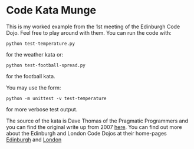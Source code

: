 # Code Kata Munge
This is my worked example from the 1st meeting of the Edinburgh Code Dojo. Feel free to play around with them. You can run the code with:

    python test-temperature.py

for the weather kata or:

    python test-football-spread.py

for the football kata.

You may use the form:

    python -m unittest -v test-temperature

for more verbose test output.

The source of the kata is Dave Thomas of the Pragmatic Programmers and you can find the original write up from 2007 [here](http://codekata.com/kata/kata04-data-munging/). You can find out more about the Edinburgh and London Code Dojos at their home-pages  [Edinburgh](http://www.meetup.com/Edinburgh-Code-Dojo/) and [London](http://www.meetup.com/London-Code-Dojo/)
